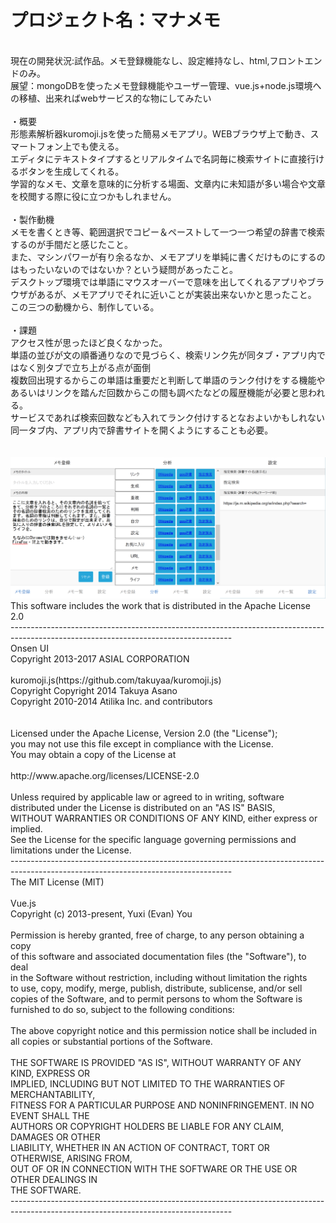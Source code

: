 <h1>プロジェクト名：マナメモ</h1>
<br />
現在の開発状況:試作品。メモ登録機能なし、設定維持なし、html,フロントエンドのみ。<br />
展望：mongoDBを使ったメモ登録機能やユーザー管理、vue.js+node.js環境への移植、出来ればwebサービス的な物にしてみたい<br />
<br />
・概要<br />
形態素解析器kuromoji.jsを使った簡易メモアプリ。WEBブラウザ上で動き、スマートフォン上でも使える。<br />
エディタにテキストタイプするとリアルタイムで名詞毎に検索サイトに直接行けるボタンを生成してくれる。<br />
学習的なメモ、文章を意味的に分析する場面、文章内に未知語が多い場合や文章を校閲する際に役に立つかもしれません。<br />
<br />
・製作動機<br />
メモを書くとき等、範囲選択でコピー＆ペーストして一つ一つ希望の辞書で検索するのが手間だと感じたこと。<br />
また、マシンパワーが有り余るなか、メモアプリを単純に書くだけものにするのはもったいないのではないか？という疑問があったこと。<br />
デスクトップ環境では単語にマウスオーバーで意味を出してくれるアプリやブラウザがあるが、メモアプリでそれに近いことが実装出来ないかと思ったこと。<br />
この三つの動機から、制作している。<br />
<br />
・課題<br />
アクセス性が思ったほど良くなかった。<br />
単語の並びが文の順番通りなので見づらく、検索リンク先が同タブ・アプリ内ではなく別タブで立ち上がる点が面倒<br />
複数回出現するからこの単語は重要だと判断して単語のランク付けをする機能や<br />
あるいはリンクを踏んだ回数からこの間も調べたなどの履歴機能が必要と思われる。<br />
サービスであれば検索回数なども入れてランク付けするとなおよいかもしれない<br />
同一タブ内、アプリ内で辞書サイトを開くようにすることも必要。<br />
<br />
<br />
<img src="./im324.png" alt="操作説明" title="操作説明">
<br />
This software includes the work that is distributed in the Apache License 2.0<br />
-------------------------------------------------------------------------------------------------------------------------------------<br />
Onsen UI<br />
    Copyright 2013-2017 ASIAL CORPORATION<br />
<br />
kuromoji.js(https://github.com/takuyaa/kuromoji.js)<br />
    Copyright Copyright 2014 Takuya Asano<br />
    Copyright 2010-2014 Atilika Inc. and contributors<br />
<br />
<br />
Licensed under the Apache License, Version 2.0 (the "License");<br />
you may not use this file except in compliance with the License.<br />
You may obtain a copy of the License at<br />
<br />
    http://www.apache.org/licenses/LICENSE-2.0<br />
<br />
Unless required by applicable law or agreed to in writing, software<br />
distributed under the License is distributed on an "AS IS" BASIS,<br />
WITHOUT WARRANTIES OR CONDITIONS OF ANY KIND, either express or implied.<br />
See the License for the specific language governing permissions and<br />
limitations under the License.<br />
-------------------------------------------------------------------------------------------------------------------------------------<br />
The MIT License (MIT)<br />
<br />
Vue.js<br />
 Copyright (c) 2013-present, Yuxi (Evan) You<br />
<br />
Permission is hereby granted, free of charge, to any person obtaining a copy<br />
of this software and associated documentation files (the "Software"), to deal<br />
in the Software without restriction, including without limitation the rights<br />
to use, copy, modify, merge, publish, distribute, sublicense, and/or sell<br />
copies of the Software, and to permit persons to whom the Software is<br />
furnished to do so, subject to the following conditions:<br />
<br />
The above copyright notice and this permission notice shall be included in<br />
all copies or substantial portions of the Software.<br />
<br />
THE SOFTWARE IS PROVIDED "AS IS", WITHOUT WARRANTY OF ANY KIND, EXPRESS OR<br />
IMPLIED, INCLUDING BUT NOT LIMITED TO THE WARRANTIES OF MERCHANTABILITY,<br />
FITNESS FOR A PARTICULAR PURPOSE AND NONINFRINGEMENT. IN NO EVENT SHALL THE<br />
AUTHORS OR COPYRIGHT HOLDERS BE LIABLE FOR ANY CLAIM, DAMAGES OR OTHER<br />
LIABILITY, WHETHER IN AN ACTION OF CONTRACT, TORT OR OTHERWISE, ARISING FROM,<br />
OUT OF OR IN CONNECTION WITH THE SOFTWARE OR THE USE OR OTHER DEALINGS IN<br />
THE SOFTWARE.<br />
-------------------------------------------------------------------------------------------------------------------------------------<br />
